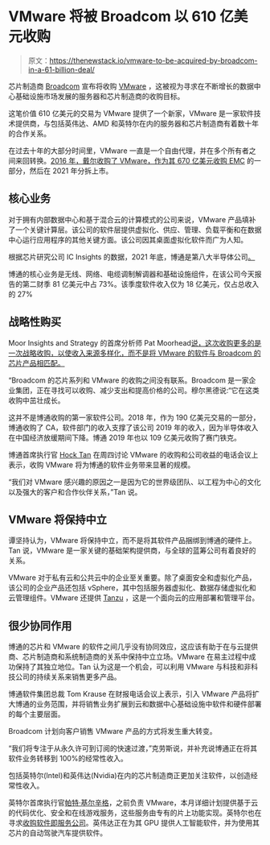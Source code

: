 # VMware 将被 Broadcom 以 610 亿美元收购

> 原文：<https://thenewstack.io/vmware-to-be-acquired-by-broadcom-in-a-61-billion-deal/>

芯片制造商 [Broadcom](https://www.broadcom.com/) 宣布将收购 [VMware](https://www.vmware.com/) ，这被视为寻求在不断增长的数据中心基础设施市场发展的服务器和芯片制造商的收购目标。

这笔价值 610 亿美元的交易为 VMware 提供了一个新家，VMware 是一家软件技术提供商，与包括英伟达、AMD 和英特尔在内的服务器和芯片制造商有着数十年的合作关系。

在过去十年的大部分时间里，VMware 一直是一个自由代理，并在多个所有者之间来回转换。[2016 年，戴尔收购了 VMware，作为其 670 亿美元收购 EMC](https://www.forbes.com/sites/greatspeculations/2015/10/13/dell-to-buy-emc-in-a-mammoth-67-billion-deal-vmware-to-remain-public/?sh=1e7753a93c97) 的一部分，然后在 2021 年分拆上市。

## 核心业务

对于拥有内部数据中心和基于混合云的计算模式的公司来说，VMware 产品填补了一个关键计算层。该公司的软件层提供虚拟化、供应、管理、负载平衡和在数据中心运行应用程序的其他关键方面。该公司因其桌面虚拟化软件而广为人知。

根据芯片研究公司 IC Insights 的数据，2021 年底，博通是第八大半导体公司[。](https://www.icinsights.com/news/bulletins/17-Semiconductor-Companies-Forecast-To-Have-100-Billion-In-Sales-This-Year/)

博通的核心业务是无线、网络、电缆调制解调器和基础设施组件，在该公司今天报告的第二财季 81 亿美元中占 73%。该季度软件收入仅为 18 亿美元，仅占总收入的 27%

## 战略性购买

Moor Insights and Strategy 的首席分析师 Pat Moorhead[说，这次收购更多的是一次战略收购，以使收入来源多样化，而不是将 VMware 的软件与 Broadcom 的芯片产品相匹配。](https://www.linkedin.com/in/patmoorhead/)

“Broadcom 的芯片系列和 VMware 的收购之间没有联系。Broadcom 是一家企业集团，正在寻找可以收购、减少支出和提高价格的公司。穆尔黑德说:“它在这类收购中茁壮成长。

这并不是博通收购的第一家软件公司。2018 年，作为 190 亿美元交易的一部分，博通收购了 CA，软件部门的收入支撑了该公司 2019 年的收入，因为半导体收入在中国经济放缓期间下降。博通 2019 年也以 109 亿美元收购了赛门铁克。

博通首席执行官 [Hock Tan](https://www.broadcom.com/company/about-us/executives/hock-e-tan) 在周四讨论 VMware 的收购和公司收益的电话会议上表示，收购 VMware 将为博通的软件业务带来显著的规模。

“我们对 VMware 感兴趣的原因之一是因为它的世界级团队、以工程为中心的文化以及强大的客户和合作伙伴关系，”Tan 说。

## VMware 将保持中立

谭坚持认为，VMware 将保持中立，而不是将其软件产品捆绑到博通的硬件上。Tan 说，VMware 是一家关键的基础架构提供商，与全球的蓝筹公司有着良好的关系。

VMware 对于私有云和公共云中的企业至关重要。除了桌面安全和虚拟化产品，该公司的企业产品还包括 vSphere，其中包括服务器虚拟化、数据存储虚拟化和云管理组件。VMware 还提供 [Tanzu](https://thenewstack.io/vmware-tanzu-application-platform-a-portable-paas-for-kubernetes/) ，这是一个面向云的应用部署和管理平台。

## 很少协同作用

博通的芯片和 VMware 的软件之间几乎没有协同效应，这应该有助于在与云提供商、芯片制造商和系统制造商的关系中保持中立立场。VMware 在易主过程中成功保持了其独立地位。Tan 认为这是一个机会，可以利用 VMware 与科技和非科技公司的持续关系来销售更多产品。

博通软件集团总裁 Tom Krause 在财报电话会议上表示，引入 VMware 产品将扩大博通的业务范围，并将销售业务扩展到云和数据中心基础设施中软件和硬件部署的每个主要层面。

Broadcom 计划向客户销售 VMware 产品的方式将发生重大转变。

“我们将专注于从永久许可到订阅的快速过渡，”克劳斯说，并补充说博通正在将其软件业务转移到 100%的经常性收入。

包括英特尔(Intel)和英伟达(Nvidia)在内的芯片制造商正更加关注软件，以创造经常性收入。

英特尔首席执行官[帕特·基尔辛格](https://www.linkedin.com/in/patgelsinger/)，之前负责 VMware，本月详细计划提供基于云的代码优化、安全和在线游戏服务，这些服务由专有的片上功能实现。英特尔也在寻求[收购软件即服务公司](https://thenewstack.io/intel-to-continue-buying-spree-of-saas-vendors/)。英伟达正在为其 GPU 提供人工智能软件，并为使用其芯片的自动驾驶汽车提供软件。

<svg xmlns:xlink="http://www.w3.org/1999/xlink" viewBox="0 0 68 31" version="1.1"><title>Group</title> <desc>Created with Sketch.</desc></svg>